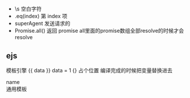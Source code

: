 ##
- \s 空白字符
- .eq(index) 第 index 项
- superAgent 发送请求的
- Promise.all()  返回 promise 
  all里面的promise数组全部resolve的时候才会resolve

## ejs
模板引擎
{{ data }}  data = 1
{}
占个位置 编译完成的时候把变量替换进去
<div>name</div> 通用模板